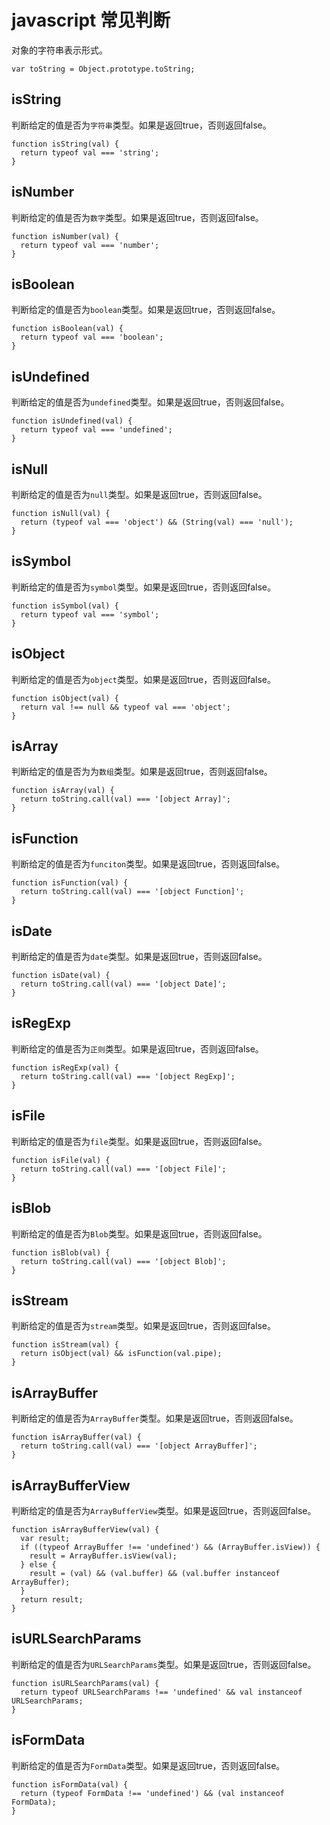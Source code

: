 # javascript 常见判断

对象的字符串表示形式。

```
var toString = Object.prototype.toString;
```

## isString

判断给定的值是否为` 字符串 `类型。如果是返回true，否则返回false。

```
function isString(val) {
  return typeof val === 'string';
}
```

## isNumber

判断给定的值是否为` 数字 `类型。如果是返回true，否则返回false。

```
function isNumber(val) {
  return typeof val === 'number';
}
```

## isBoolean

判断给定的值是否为` boolean `类型。如果是返回true，否则返回false。

```
function isBoolean(val) {
  return typeof val === 'boolean';
}
```

## isUndefined

判断给定的值是否为` undefined `类型。如果是返回true，否则返回false。

```
function isUndefined(val) {
  return typeof val === 'undefined';
}
```

## isNull

判断给定的值是否为` null `类型。如果是返回true，否则返回false。

```
function isNull(val) {
  return (typeof val === 'object') && (String(val) === 'null');
}
```


## isSymbol

判断给定的值是否为` symbol `类型。如果是返回true，否则返回false。

```
function isSymbol(val) {
  return typeof val === 'symbol';
}
```

## isObject

判断给定的值是否为` object `类型。如果是返回true，否则返回false。

```
function isObject(val) {
  return val !== null && typeof val === 'object';
}
```

## isArray

判断给定的值是否为为` 数组 `类型。如果是返回true，否则返回false。

```
function isArray(val) {
  return toString.call(val) === '[object Array]';
}

```

## isFunction

判断给定的值是否为` funciton `类型。如果是返回true，否则返回false。

```
function isFunction(val) {
  return toString.call(val) === '[object Function]';
}
```

## isDate

判断给定的值是否为` date `类型。如果是返回true，否则返回false。

```
function isDate(val) {
  return toString.call(val) === '[object Date]';
}
```

## isRegExp

判断给定的值是否为` 正则 `类型。如果是返回true，否则返回false。

```
function isRegExp(val) {
  return toString.call(val) === '[object RegExp]';
}
```

## isFile

判断给定的值是否为` file `类型。如果是返回true，否则返回false。

```
function isFile(val) {
  return toString.call(val) === '[object File]';
}
```

## isBlob

判断给定的值是否为` Blob `类型。如果是返回true，否则返回false。

```
function isBlob(val) {
  return toString.call(val) === '[object Blob]';
}
```

## isStream

判断给定的值是否为` stream `类型。如果是返回true，否则返回false。

```
function isStream(val) {
  return isObject(val) && isFunction(val.pipe);
}
```

## isArrayBuffer

判断给定的值是否为` ArrayBuffer `类型。如果是返回true，否则返回false。

```
function isArrayBuffer(val) {
  return toString.call(val) === '[object ArrayBuffer]';
}
```

## isArrayBufferView

判断给定的值是否为` ArrayBufferView `类型。如果是返回true，否则返回false。

```
function isArrayBufferView(val) {
  var result;
  if ((typeof ArrayBuffer !== 'undefined') && (ArrayBuffer.isView)) {
    result = ArrayBuffer.isView(val);
  } else {
    result = (val) && (val.buffer) && (val.buffer instanceof ArrayBuffer);
  }
  return result;
}
```

## isURLSearchParams

判断给定的值是否为` URLSearchParams `类型。如果是返回true，否则返回false。

```
function isURLSearchParams(val) {
  return typeof URLSearchParams !== 'undefined' && val instanceof URLSearchParams;
}
```

## isFormData

判断给定的值是否为` FormData `类型。如果是返回true，否则返回false。

```
function isFormData(val) {
  return (typeof FormData !== 'undefined') && (val instanceof FormData);
}
```

